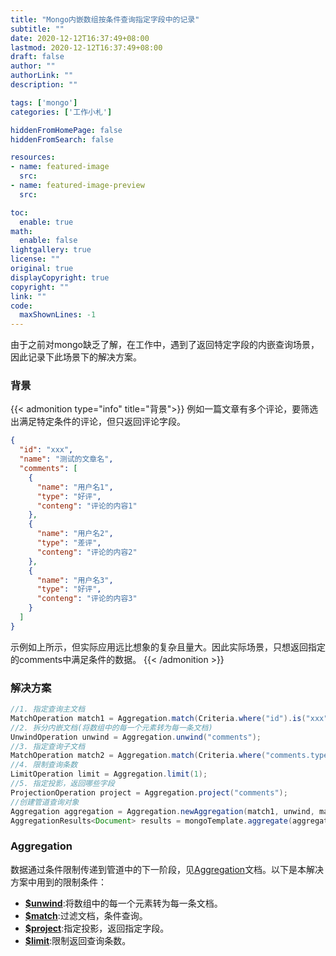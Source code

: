 ```yaml
---
title: "Mongo内嵌数组按条件查询指定字段中的记录"
subtitle: ""
date: 2020-12-12T16:37:49+08:00
lastmod: 2020-12-12T16:37:49+08:00
draft: false
author: ""
authorLink: ""
description: ""

tags: ['mongo']
categories: ['工作小札']

hiddenFromHomePage: false
hiddenFromSearch: false

resources:
- name: featured-image
  src: 
- name: featured-image-preview
  src: 

toc:
  enable: true
math:
  enable: false
lightgallery: true
license: ""
original: true
displayCopyright: true
copyright: ""
link: ""
code:
  maxShownLines: -1
---
```


由于之前对mongo缺乏了解，在工作中，遇到了返回特定字段的内嵌查询场景，因此记录下此场景下的解决方案。

<!--more-->

### 背景

{{< admonition type="info" title="背景">}}
例如一篇文章有多个评论，要筛选出满足特定条件的评论，但只返回评论字段。
```json
{
  "id": "xxx",
  "name": "测试的文章名",
  "comments": [
    {
      "name": "用户名1",
      "type": "好评",
      "conteng": "评论的内容1"
    },
    {
      "name": "用户名2",
      "type": "差评",
      "conteng": "评论的内容2"
    },
    {
      "name": "用户名3",
      "type": "好评",
      "conteng": "评论的内容3"
    }
  ]
}
```
示例如上所示，但实际应用远比想象的复杂且量大。因此实际场景，只想返回指定的comments中满足条件的数据。
{{< /admonition >}}

### 解决方案

```java
//1. 指定查询主文档
MatchOperation match1 = Aggregation.match(Criteria.where("id").is("xxx"));
//2. 拆分内嵌文档(将数组中的每一个元素转为每一条文档)
UnwindOperation unwind = Aggregation.unwind("comments");
//3. 指定查询子文档
MatchOperation match2 = Aggregation.match(Criteria.where("comments.type").is("好评"));
//4. 限制查询条数
LimitOperation limit = Aggregation.limit(1);
//5. 指定投影，返回哪些字段
ProjectionOperation project = Aggregation.project("comments");
//创建管道查询对象
Aggregation aggregation = Aggregation.newAggregation(match1, unwind, match2, limit, project);
AggregationResults<Document> results = mongoTemplate.aggregate(aggregation, "t_table_name", Document.class);
```

### Aggregation

数据通过条件限制传递到管道中的下一阶段，见[Aggregation](https://docs.mongodb.com/manual/reference/operator/aggregation-pipeline/)文档。以下是本解决方案中用到的限制条件：

* [**$unwind**](https://docs.mongodb.com/manual/reference/operator/aggregation/unwind/):将数组中的每一个元素转为每一条文档。
* [**$match**](https://docs.mongodb.com/manual/reference/operator/aggregation/match/):过滤文档，条件查询。
* [**$project**](https://docs.mongodb.com/manual/reference/operator/aggregation/project/):指定投影，返回指定字段。
* [**$limit**](https://docs.mongodb.com/manual/reference/operator/aggregation/limit/):限制返回查询条数。
